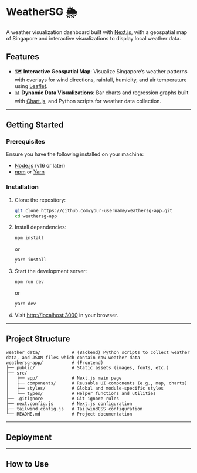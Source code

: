 # WeatherSG 🌦️

A weather visualization dashboard built with [Next.js](https://nextjs.org/), with a geospatial map of Singapore and interactive visualizations to display local weather data.

## Features

- 🗺️ **Interactive Geospatial Map**: Visualize Singapore’s weather patterns with overlays for wind directions, rainfall, humidity, and air temperature using [Leaflet](https://leafletjs.com/).
- 📊 **Dynamic Data Visualizations**: Bar charts and regression graphs built with [Chart.js](https://www.chartjs.org/), and Python scripts for weather data collection.

---

## Getting Started

### Prerequisites

Ensure you have the following installed on your machine:
- [Node.js](https://nodejs.org/) (v16 or later)
- [npm](https://www.npmjs.com/) or [Yarn](https://yarnpkg.com/)

### Installation

1. Clone the repository:
   ```bash
   git clone https://github.com/your-username/weathersg-app.git
   cd weathersg-app
   ```

2. Install dependencies:
   ```bash
   npm install
   ```
   or
   ```bash
   yarn install
   ```

3. Start the development server:
   ```bash
   npm run dev
   ```
   or
   ```bash
   yarn dev
   ```

4. Visit [http://localhost:3000](http://localhost:3000) in your browser.

---

## Project Structure

```
weather_data/            # (Backend) Python scripts to collect weather data, and JSON files which contain raw weather data
weathersg-app/           # (Frontend)
├── public/              # Static assets (images, fonts, etc.)
├── src/
│   ├── app/             # Next.js main page
│   ├── components/      # Reusable UI components (e.g., map, charts)
│   ├── styles/          # Global and module-specific styles
│   └── types/           # Helper functions and utilities
├── .gitignore           # Git ignore rules
├── next.config.js       # Next.js configuration
├── tailwind.config.js   # TailwindCSS configuration
└── README.md            # Project documentation
```

---

## Deployment


---

## How to Use


